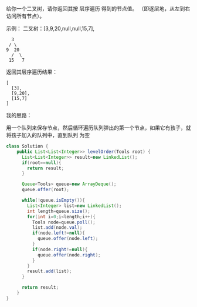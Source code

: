给你一个二叉树，请你返回其按 层序遍历 得到的节点值。 （即逐层地，从左到右访问所有节点）。

示例：
二叉树：[3,9,20,null,null,15,7],

      3
     / \
    9  20
      /  \
     15   7

返回其层序遍历结果：

```
[
  [3],
  [9,20],
  [15,7]
]
```

我的思路：

用一个队列来保存节点，然后循环遍历队列弹出的第一个节点，如果它有孩子，就将孩子加入的队列中，直到队列 为空

```java
class Solution { 
    public List<List<Integer>> levelOrder(Tools root) {
      List<List<Integer>> result=new LinkedList();
      if(root==null){
        return result;
      }

      Queue<Tools> queue=new ArrayDeque();
      queue.offer(root);

      while(!queue.isEmpty()){
        List<Integer> list=new LinkedList();
        int length=queue.size();
        for(int i=0;i<length;i++){
          Tools node=queue.poll();
          list.add(node.val);
          if(node.left!=null){
            queue.offer(node.left);
          }
          if(node.right!=null){
            queue.offer(node.right);
          }
        }
        result.add(list);
      }

      return result;
    }
}
```

